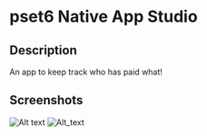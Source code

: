 # pset6 Native App Studio
## Description

An app to keep track who has paid what!

## Screenshots

![Alt text](pset6/jenniferbuur_pset6/Assets.xcassets/screenshot1.imageset/screenshot1.png)
![Alt_text](pset6/jenniferbuur_pset6/Assets.xcassets/screenshot2.imageset/screenshot2.png)
